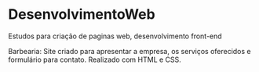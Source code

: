# DesenvolvimentoWeb
Estudos para criação de paginas web, desenvolvimento front-end

Barbearia: Site criado para apresentar a empresa, os serviços oferecidos e formulário para contato. Realizado com HTML e CSS.
